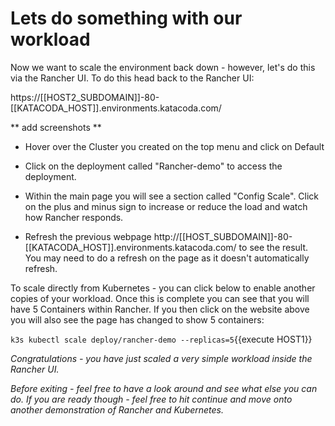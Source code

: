 # Lets do something with our workload

Now we want to scale the environment back down - however, let's do this via the Rancher UI.  To do this head back to the Rancher UI:

https://[[HOST2_SUBDOMAIN]]-80-[[KATACODA_HOST]].environments.katacoda.com/

** add screenshots **


* Hover over the Cluster you created on the top menu and click on Default

* Click on the deployment called "Rancher-demo" to access the deployment.

* Within the main page you will see a section called "Config Scale".  Click on the plus and minus sign to increase or reduce the load and watch how Rancher responds.

* Refresh the previous webpage http://[[HOST_SUBDOMAIN]]-80-[[KATACODA_HOST]].environments.katacoda.com/ to see the result.  You may need to do a refresh on the page as it doesn't automatically refresh.

To scale directly from Kubernetes - you can click below to enable another copies of your workload.  Once this is complete you can see that you will have 5 Containers within Rancher.  If you then click on the website above you will also see the page has changed to show 5 containers:

`k3s kubectl scale deploy/rancher-demo --replicas=5`{{execute HOST1}}

_Congratulations - you have just scaled a very simple workload inside the Rancher UI._

_Before exiting - feel free to have a look around and see what else you can do.  If you are ready though - feel free to hit continue and move onto another demonstration of Rancher and Kubernetes._